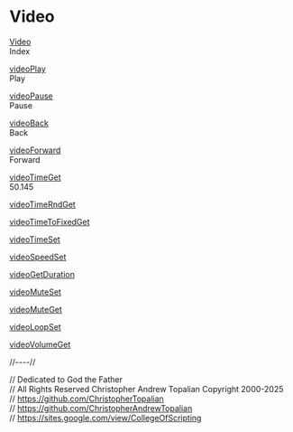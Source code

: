 # Video
[Video](video.md)  
Index

[videoPlay](videoPlay.js)  
Play

[videoPause](videoPause.js)  
Pause

[videoBack](videoBack.js)  
Back

[videoForward](videoForward.js)  
Forward

[videoTimeGet](videoTimeGet.js)  
50.145

[videoTimeRndGet](videoTimeRndGet.js)  

[videoTimeToFixedGet](videoTimeToFixedGet.js)  

[videoTimeSet](videoTimeSet.js)  

[videoSpeedSet](videoSpeedSet.js)  

[videoGetDuration](videoDurationGet.js)  

[videoMuteSet](videoMuteSet.js)  

[videoMuteGet](videoMuteGet.js)  

[videoLoopSet](videoLoopSet.js)  

[videoVolumeGet](videoVolumeGet.js)  

//----//

// Dedicated to God the Father  
// All Rights Reserved Christopher Andrew Topalian Copyright 2000-2025  
// https://github.com/ChristopherTopalian  
// https://github.com/ChristopherAndrewTopalian  
// https://sites.google.com/view/CollegeOfScripting


